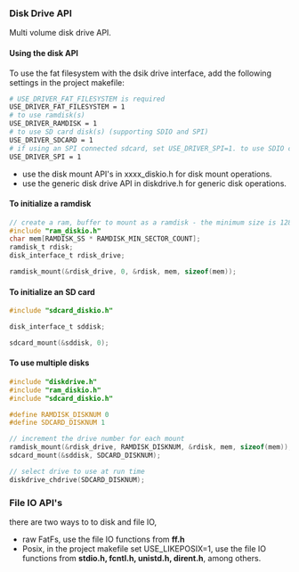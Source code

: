 
### Disk Drive API

Multi volume disk drive API.

#### Using the disk API

To use the fat filesystem with the dsik drive interface, add the following settings in the project makefile:

``` bash
# USE_DRIVER_FAT_FILESYSTEM is required
USE_DRIVER_FAT_FILESYSTEM = 1
# to use ramdisk(s)
USE_DRIVER_RAMDISK = 1
# to use SD card disk(s) (supporting SDIO and SPI)
USE_DRIVER_SDCARD = 1
# if using an SPI connected sdcard, set USE_DRIVER_SPI=1. to use SDIO connected sdcard, set USE_DRIVER_SPI=0.
USE_DRIVER_SPI = 1
```

* use the disk mount API's in xxxx_diskio.h for disk mount operations.
* use the generic disk drive API in diskdrive.h for generic disk operations.

#### To initialize a ramdisk

``` C
// create a ram, buffer to mount as a ramdisk - the minimum size is 128 sectors of 512 bytes each.
#include "ram_diskio.h"
char mem[RAMDISK_SS * RAMDISK_MIN_SECTOR_COUNT];
ramdisk_t rdisk;
disk_interface_t rdisk_drive;

ramdisk_mount(&rdisk_drive, 0, &rdisk, mem, sizeof(mem));
```

#### To initialize an SD card

``` C
#include "sdcard_diskio.h"

disk_interface_t sddisk;

sdcard_mount(&sddisk, 0);
```

#### To use multiple disks

``` C
#include "diskdrive.h"
#include "ram_diskio.h"
#include "sdcard_diskio.h"

#define RAMDISK_DISKNUM 0
#define SDCARD_DISKNUM 1

// increment the drive number for each mount
ramdisk_mount(&rdisk_drive, RAMDISK_DISKNUM, &rdisk, mem, sizeof(mem));
sdcard_mount(&sddisk, SDCARD_DISKNUM);

// select drive to use at run time 
diskdrive_chdrive(SDCARD_DISKNUM);
```

### File IO API's

there are two ways to to disk and file IO,

 - raw FatFs, use the file IO functions from **ff.h**
 - Posix, in the project makefile set USE_LIKEPOSIX=1, use the file IO functions from **stdio.h, fcntl.h, unistd.h, dirent.h**, among others.
 



